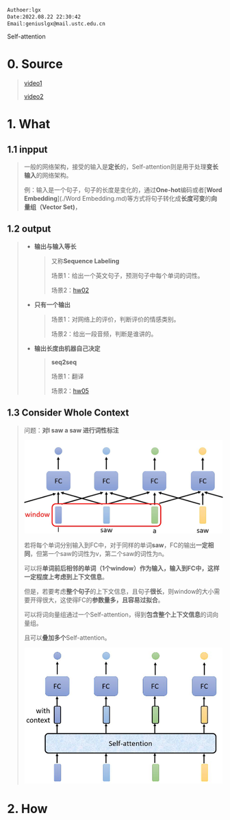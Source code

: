 ```
Authoer:lgx
Date:2022.08.22 22:30:42
Email:geniuslgx@mail.ustc.edu.cn
```

Self-attention

# 0. Source

>[video1](https://www.youtube.com/watch?v=hYdO9CscNes)
>
>[video2](https://www.youtube.com/watch?v=gmsMY5kc-zw&feature=youtu.be)

# 1. What

## 1.1 inpput

>一般的网络架构，接受的输入是**定长**的，Self-attention则是用于处理**变长输入**的网络架构。
>
>例：输入是一个句子，句子的长度是变化的，通过**One-hot**编码或者[**Word Embedding**](./Word Embedding.md)等方式将句子转化成**长度可变**的**向量组（Vector Set)**，

## 1.2 output

> - **输出与输入等长**
>
>   >又称**Sequence Labeling**
>   >
>   >场景1：给出一个英文句子，预测句子中每个单词的词性。
>   >
>   >场景2：[hw02](https://speech.ee.ntu.edu.tw/~hylee/ml/ml2022-course-data/hw2_slides%202022.pdf)
>
> - **只有一个输出**
>
>   >场景1：对网络上的评价，判断评价的情感类别。
>   >
>   >场景2：给出一段音频，判断是谁讲的。
>
> - **输出长度由机器自己决定**
>
>   >**seq2seq**
>   >
>   >场景1：翻译
>   >
>   >场景2：[hw05](https://speech.ee.ntu.edu.tw/~hylee/ml/ml2022-course-data/HW05.pdf)

## 1.3 Consider  Whole Context

>问题：**对I saw a saw 进行词性标注**
>
>![01](../images/lihongyi_ML/self-attention01.jpg)
>
>若将每个单词分别输入到FC中，对于同样的单词**saw**，FC的输出**一定相同**，但第一个saw的词性为v，第二个saw的词性为n。
>
>可以将**单词前后相邻的单词（1个window）**作为输入，输入到FC中，这样一定程度上考虑到**上下文信息**。
>
>但是，若要考虑**整个句子**的上下文信息，且句子**很长**，则window的大小需要开得很大，这使得FC的**参数量多，且容易过拟合**。
>
>可以将词向量组通过一个Self-attention，得到**包含整个上下文信息**的词向量组。
>
>且可以**叠加多个**Self-attention。
>
>![02](../images/lihongyi_ML/self-attention02.jpg)

# 2. How

